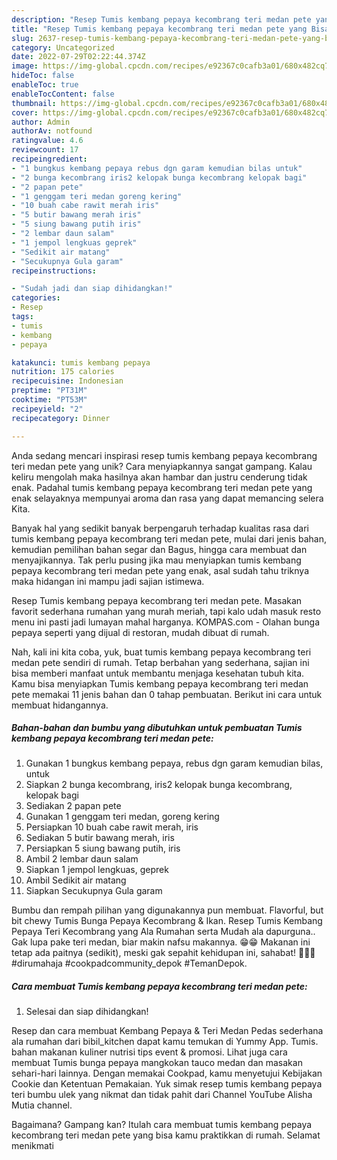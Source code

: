 ```yaml
---
description: "Resep Tumis kembang pepaya kecombrang teri medan pete yang Bisa Manjain Lidah"
title: "Resep Tumis kembang pepaya kecombrang teri medan pete yang Bisa Manjain Lidah"
slug: 2637-resep-tumis-kembang-pepaya-kecombrang-teri-medan-pete-yang-bisa-manjain-lidah
category: Uncategorized
date: 2022-07-29T02:22:44.374Z
image: https://img-global.cpcdn.com/recipes/e92367c0cafb3a01/680x482cq70/tumis-kembang-pepaya-kecombrang-teri-medan-pete-foto-resep-utama.jpg
hideToc: false
enableToc: true
enableTocContent: false
thumbnail: https://img-global.cpcdn.com/recipes/e92367c0cafb3a01/680x482cq70/tumis-kembang-pepaya-kecombrang-teri-medan-pete-foto-resep-utama.jpg
cover: https://img-global.cpcdn.com/recipes/e92367c0cafb3a01/680x482cq70/tumis-kembang-pepaya-kecombrang-teri-medan-pete-foto-resep-utama.jpg
author: Admin
authorAv: notfound
ratingvalue: 4.6
reviewcount: 17
recipeingredient:
- "1 bungkus kembang pepaya rebus dgn garam kemudian bilas untuk"
- "2 bunga kecombrang iris2 kelopak bunga kecombrang kelopak bagi"
- "2 papan pete"
- "1 genggam teri medan goreng kering"
- "10 buah cabe rawit merah iris"
- "5 butir bawang merah iris"
- "5 siung bawang putih iris"
- "2 lembar daun salam"
- "1 jempol lengkuas geprek"
- "Sedikit air matang"
- "Secukupnya Gula garam"
recipeinstructions:

- "Sudah jadi dan siap dihidangkan!"
categories:
- Resep
tags:
- tumis
- kembang
- pepaya

katakunci: tumis kembang pepaya 
nutrition: 175 calories
recipecuisine: Indonesian
preptime: "PT31M"
cooktime: "PT53M"
recipeyield: "2"
recipecategory: Dinner

---
```





Anda sedang mencari inspirasi resep tumis kembang pepaya kecombrang teri medan pete yang unik? Cara menyiapkannya sangat gampang. Kalau keliru mengolah maka hasilnya akan hambar dan justru cenderung tidak enak. Padahal tumis kembang pepaya kecombrang teri medan pete yang enak selayaknya mempunyai aroma dan rasa yang dapat memancing selera Kita.





Banyak hal yang sedikit banyak berpengaruh terhadap kualitas rasa dari tumis kembang pepaya kecombrang teri medan pete, mulai dari jenis bahan, kemudian pemilihan bahan segar dan Bagus, hingga cara membuat dan menyajikannya. Tak perlu pusing jika mau menyiapkan tumis kembang pepaya kecombrang teri medan pete yang enak,      asal sudah tahu triknya maka hidangan ini mampu jadi sajian istimewa.














Resep Tumis kembang pepaya kecombrang teri medan pete. Masakan favorit sederhana rumahan yang murah meriah, tapi kalo udah masuk resto menu ini pasti jadi lumayan mahal harganya. KOMPAS.com - Olahan bunga pepaya seperti yang dijual di restoran, mudah dibuat di rumah.






Nah, kali ini kita coba, yuk, buat tumis kembang pepaya kecombrang teri medan pete sendiri di rumah. Tetap berbahan yang sederhana, sajian ini bisa memberi manfaat untuk membantu menjaga kesehatan tubuh kita. Kamu bisa menyiapkan Tumis kembang pepaya kecombrang teri medan pete memakai 11 jenis bahan dan 0 tahap pembuatan. Berikut ini cara untuk membuat hidangannya.

<!--inarticleads1-->

##### Bahan-bahan dan bumbu yang dibutuhkan untuk pembuatan Tumis kembang pepaya kecombrang teri medan pete:

1. Gunakan 1 bungkus kembang pepaya, rebus dgn garam kemudian bilas, untuk
1. Siapkan 2 bunga kecombrang, iris2 kelopak bunga kecombrang, kelopak bagi
1. Sediakan 2 papan pete
1. Gunakan 1 genggam teri medan, goreng kering
1. Persiapkan 10 buah cabe rawit merah, iris
1. Sediakan 5 butir bawang merah, iris
1. Persiapkan 5 siung bawang putih, iris
1. Ambil 2 lembar daun salam
1. Siapkan 1 jempol lengkuas, geprek
1. Ambil Sedikit air matang
1. Siapkan Secukupnya Gula garam


Bumbu dan rempah pilihan yang digunakannya pun membuat. Flavorful, but bit chewy Tumis Bunga Pepaya Kecombrang &amp; Ikan. Resep Tumis Kembang Pepaya Teri Kecombrang yang Ala Rumahan serta Mudah ala dapurguna.. Gak lupa pake teri medan, biar makin nafsu makannya. 😁😁 Makanan ini tetap ada paitnya (sedikit), meski gak sepahit kehidupan ini, sahabat! 🤣🤣🤣 #dirumahaja #cookpadcommunity_depok #TemanDepok. 

<!--inarticleads2-->

##### Cara membuat Tumis kembang pepaya kecombrang teri medan pete:


1. Selesai dan siap dihidangkan!

Resep dan cara membuat Kembang Pepaya &amp; Teri Medan Pedas sederhana ala rumahan dari bibil_kitchen dapat kamu temukan di Yummy App. Tumis. bahan makanan kuliner nutrisi tips event &amp; promosi. Lihat juga cara membuat Tumis bunga pepaya mangkokan tauco medan dan masakan sehari-hari lainnya. Dengan memakai Cookpad, kamu menyetujui Kebijakan Cookie dan Ketentuan Pemakaian. Yuk simak resep tumis kembang pepaya teri bumbu ulek yang nikmat dan tidak pahit dari Channel YouTube Alisha Mutia channel. 

Bagaimana? Gampang kan? Itulah cara membuat tumis kembang pepaya kecombrang teri medan pete yang bisa kamu praktikkan di rumah. Selamat menikmati
